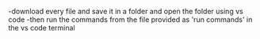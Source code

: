 -download every file and save it in a folder and open the folder using vs code 
-then run the commands from the file provided as 'run commands' in the vs code terminal
